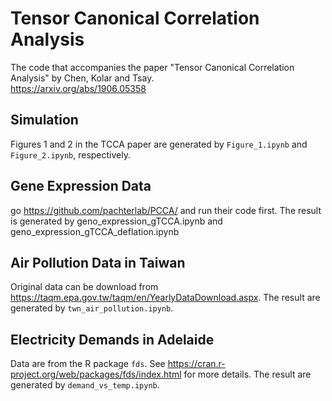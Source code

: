 # Tensor Canonical Correlation Analysis

The code that accompanies the paper "Tensor Canonical Correlation Analysis"
by Chen, Kolar and Tsay.   
https://arxiv.org/abs/1906.05358


## Simulation
Figures 1 and 2 in the TCCA paper are generated by `Figure_1.ipynb` and `Figure_2.ipynb`, respectively.

## Gene Expression Data
go https://github.com/pachterlab/PCCA/ and run their code first.
The result is generated by geno_expression_gTCCA.ipynb and geno_expression_gTCCA_deflation.ipynb

## Air Pollution Data in Taiwan
Original data can be download from https://taqm.epa.gov.tw/taqm/en/YearlyDataDownload.aspx.
The result are generated by `twn_air_pollution.ipynb`.

## Electricity Demands in Adelaide
Data are from the R package `fds`. See https://cran.r-project.org/web/packages/fds/index.html for more details.
The result are generated by `demand_vs_temp.ipynb`.

